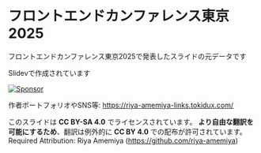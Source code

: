 # フロントエンドカンファレンス東京2025

フロントエンドカンファレンス東京2025で発表したスライドの元データです

Slidevで作成されています

<a href="https://github.com/sponsors/riya-amemiya"><img alt="Sponsor" src="https://img.shields.io/badge/sponsor-30363D?style=for-the-badge&logo=GitHub-Sponsors&logoColor=#white" /></a>

作者ポートフォリオやSNS等: <https://riya-amemiya-links.tokidux.com/>

このスライドは **CC BY-SA 4.0** でライセンスされています。
**より自由な翻訳を可能にするため**、翻訳は例外的に **CC BY 4.0** での配布が許可されています。
Required Attribution: Riya Amemiya (<https://github.com/riya-amemiya>)